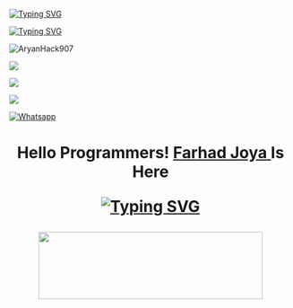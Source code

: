 [![Typing SVG](https://readme-typing-svg.herokuapp.com?color=%23FF0000&lines=WELCOME+TO+MY+GITHUB+FARHAD+JOYA)](https://git.io/typing-svg)

[![Typing SVG](https://readme-typing-svg.herokuapp.com?color=%23AF00AF&lines=FOLLOW+US+ON+GITHUB😉🤳📶)](https://git.io/typing-svg)


![AryanHack907](https://komarev.com/ghpvc/?username=AryanHack907&color=blue)

<a href="https://github.com/FarhadHack907"><img src="https://img.shields.io/github/followers/FarhadHack907?label=followers&style=social"/></a>

[![](https://img.shields.io/badge/Facebook-blue?logo=Facebook&logoColor=blue&labelColor=white)](https://www.facebook.com/profile.php?id=100075227348133)

[![](https://img.shields.io/badge/Messenger-red?logo=Messenger&logoColor=red&labelColor=black)](https://m.me/100075227348133)

[![Whatsapp](https://img.shields.io/badge/Whatsapp-Farhad.Joya-deepgreen?style=flat-square&logo=whatsapp)](https://wa.me/+93780860907)

</p>
<h1 align="center">
  <b>Hello Programmers!<b> <a href="https://www.facebook.com/profile.php?id=100075227348133" target="blank">Farhad Joya </a> Is Here
</p>

[![Typing SVG](https://readme-typing-svg.herokuapp.com?color=5547F7&background=DBDBDB00&lines=FARHAD+JOYA+TEAM+😉📶)](https://git.io/typing-svg)


<p align="center">
  <img width="400" height="120" src="https://github-readme-stats.vercel.app/api/top-langs/?username=AryanHack907&layout=compact&theme=chartreuse-dark">
</p>
